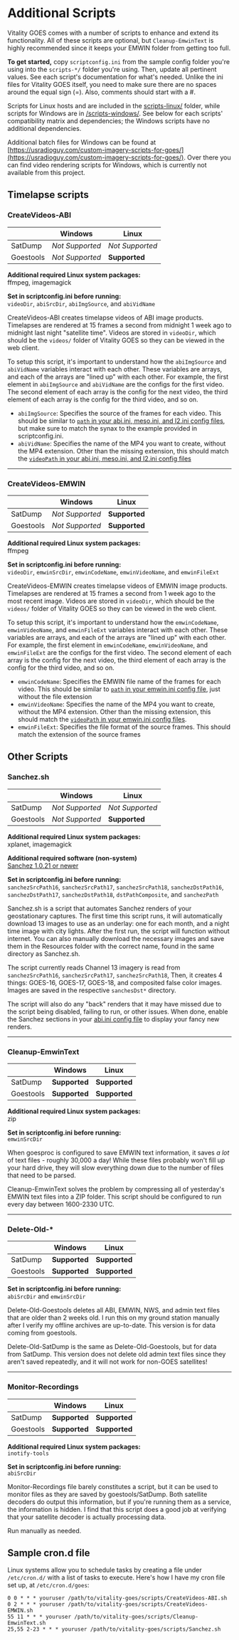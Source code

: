 # Additional Scripts

Vitality GOES comes with a number of scripts to enhance and extend its functionality. All of these scripts are optional, but `Cleanup-EmwinText` is highly recommended since it keeps your EMWIN folder from getting too full.

**To get started,** copy `scriptconfig.ini` from the sample config folder you're using into the `scripts-*/` folder you're using. Then, update all pertinent values. See each script's documentation for what's needed. Unlike the ini files for Vitality GOES itself, you need to make sure there are no spaces around the equal sign (=). Also, comments should start with a #.

Scripts for Linux hosts and are included in the [scripts-linux/](/scripts-linux/) folder, while scripts for Windows are in [/scripts-windows/](/scripts-windows/). See below for each scripts' compatibility matrix and dependencies; the Windows scripts have no additional dependencies.

Additional batch files for Windows can be found at [https://usradioguy.com/custom-imagery-scripts-for-goes/](https://usradioguy.com/custom-imagery-scripts-for-goes/). Over there you can find video rendering scripts for Windows, which is currently not available from this project.

## Timelapse scripts

### CreateVideos-ABI

|           | Windows         | Linux           |
|-----------|-----------------|-----------------|
| SatDump   | *Not Supported* | *Not Supported* |
| Goestools | *Not Supported* | **Supported**   |

**Additional required Linux system packages:**  
ffmpeg, imagemagick

**Set in scriptconfig.ini before running:**  
`videoDir`, `abiSrcDir`, `abiImgSource`, and `abiVidName`

CreateVideos-ABI creates timelapse videos of ABI image products. Timelapses are rendered at 15 frames a second from midnight 1 week ago to midnight last night "satellite time". Videos are stored in `videoDir`, which should be the `videos/` folder of Vitality GOES so they can be viewed in the web client.

To setup this script, it's important to understand how the `abiImgSource` and `abiVidName` variables interact with each other. These variables are arrays, and each of the arrays are "lined up" with each other. For example, the first element in `abiImgSource` and `abiVidName` are the configs for the first video. The second element of each array is the config for the next video, the third element of each array is the config for the third video, and so on.

* `abiImgSource`: Specifies the source of the frames for each video. This should be similar to [`path` in your abi.ini, meso.ini, and l2.ini config files](config.md#abiini-mesoini-and-l2ini), but make sure to match the synax to the example provided in scriptconfig.ini.
* `abiVidName`: Specifies the name of the MP4 you want to create, without the MP4 extension. Other than the missing extension, this should match the [`videoPath` in your abi.ini, meso.ini, and l2.ini config files](config.md#abiini-mesoini-and-l2ini)

---

### CreateVideos-EMWIN

|           | Windows         | Linux           |
|-----------|-----------------|-----------------|
| SatDump   | *Not Supported* | **Supported**   |
| Goestools | *Not Supported* | **Supported**   |

**Additional required Linux system packages:**  
ffmpeg

**Set in scriptconfig.ini before running:**  
`videoDir`, `emwinSrcDir`, `emwinCodeName`, `emwinVideoName`, and `emwinFileExt`

CreateVideos-EMWIN creates timelapse videos of EMWIN image products. Timelapses are rendered at 15 frames a second from 1 week ago to the most recent image. Videos are stored in `videoDir`, which should be the `videos/` folder of Vitality GOES so they can be viewed in the web client.

To setup this script, it's important to understand how the `emwinCodeName`, `emwinVideoName`, and `emwinFileExt` variables interact with each other. These variables are arrays, and each of the arrays are "lined up" with each other. For example, the first element in `emwinCodeName`, `emwinVideoName`, and `emwinFileExt` are the configs for the first video. The second element of each array is the config for the next video, the third element of each array is the config for the third video, and so on.

* `emwinCodeName`: Specifies the EMWIN file name of the frames for each video. This should be similar to [`path` in your emwin.ini config file](config.md#emwinini), just without the file extension
* `emwinVideoName`: Specifies the name of the MP4 you want to create, without the MP4 extension. Other than the missing extension, this should match the [`videoPath` in your emwin.ini config files](config.md#emwinini).
* `emwinFileExt`: Specifies the file format of the source frames. This should match the extension of the source frames

## Other Scripts

### Sanchez.sh

|           | Windows         | Linux           |
|-----------|-----------------|-----------------|
| SatDump   | *Not Supported* | *Not Supported* |
| Goestools | *Not Supported* | **Supported**   |

**Additional required Linux system packages:**  
xplanet, imagemagick

**Additional required software (non-system)**  
[Sanchez 1.0.21 or newer](https://github.com/nullpainter/sanchez)

**Set in scriptconfig.ini before running:**  
`sanchezSrcPath16`, `sanchezSrcPath17`, `sanchezSrcPath18`, `sanchezDstPath16`, `sanchezDstPath17`, `sanchezDstPath18`, `dstPathComposite`, and `sanchezPath`

Sanchez.sh is a script that automates Sanchez renders of your geostationary captures. The first time this script runs, it will automatically download 13 images to use as an underlay: one for each month, and a night time image with city lights. After the first run, the script will function without internet. You can also manually download the necessary images and save them in the Resources folder with the correct name, found in the same directory as Sanchez.sh.

The script currently reads Channel 13 imagery is read from `sanchezSrcPath16`, `sanchezSrcPath17`, `sanchezSrcPath18`, Then, it creates 4 things: GOES-16, GOES-17, GOES-18, and composited false color images. Images are saved in the respective `sanchesDst*` directory.

The script will also do any "back" renders that it may have missed due to the script being disabled, failing to run, or other issues. When done, enable the Sanchez sections in your [abi.ini config file](config.md#abiini-mesoini-and-l2ini) to display your fancy new renders.

---

### Cleanup-EmwinText

|           | Windows       | Linux         |
|-----------|---------------|---------------|
| SatDump   | **Supported** | **Supported** |
| Goestools | **Supported** | **Supported** |

**Additional required Linux system packages:**  
zip

**Set in scriptconfig.ini before running:**  
`emwinSrcDir`

When goesproc is configured to save EMWIN text information, it saves *a lot* of text files - roughly 30,000 a day! While these files probably won't fill up your hard drive, they will slow everything down due to the number of files that need to be parsed.

Cleanup-EmwinText solves the problem by compressing all of yesterday's EMWIN text files into a ZIP folder. This script should be configured to run every day between 1600-2330 UTC.

---

### Delete-Old-*

|           | Windows       | Linux         |
|-----------|---------------|---------------|
| SatDump   | **Supported** | **Supported** |
| Goestools | **Supported** | **Supported** |

**Set in scriptconfig.ini before running:**  
`abiSrcDir` and `emwinSrcDir`

Delete-Old-Goestools deletes all ABI, EMWIN, NWS, and admin text files that are older than 2 weeks old. I run this on my ground station manually after I verify my offline archives are up-to-date. This version is for data coming from goestools.

Delete-Old-SatDump is the same as Delete-Old-Goestools, but for data from SatDump. This version does not delete old admin text files since they aren't saved repeatedly, and it will not work for non-GOES satellites!

---

### Monitor-Recordings

|           | Windows       | Linux         |
|-----------|---------------|---------------|
| SatDump   | **Supported** | **Supported** |
| Goestools | **Supported** | **Supported** |

**Additional required Linux system packages:**  
`inotify-tools`

**Set in scriptconfig.ini before running:**  
`abiSrcDir`

Monitor-Recordings file barely constitutes a script, but it can be used to monitor files as they are saved by goestools/SatDump. Both satellite decoders do output this information, but if you're running them as a service, the information is hidden. I find that this script does a good job at verifying that your satellite decoder is actually processing data.

Run manually as needed.

## Sample cron.d file
Linux systems allow you to schedule tasks by creating a file under `/etc/cron.d/` with a list of tasks to execute. Here's how I have my cron file set up, at `/etc/cron.d/goes`:

```
0 0 * * * youruser /path/to/vitality-goes/scripts/CreateVideos-ABI.sh
0 2 * * * youruser /path/to/vitality-goes/scripts/CreateVideos-EMWIN.sh
55 11 * * * youruser /path/to/vitality-goes/scripts/Cleanup-EmwinText.sh
25,55 2-23 * * * youruser /path/to/vitality-goes/scripts/Sanchez.sh
```
